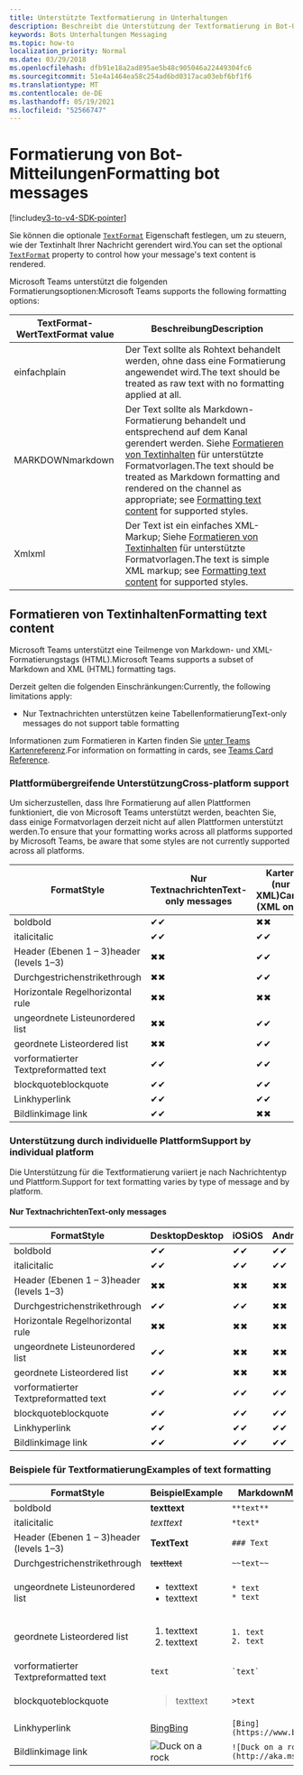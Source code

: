 ```yaml
---
title: Unterstützte Textformatierung in Unterhaltungen
description: Beschreibt die Unterstützung der Textformatierung in Bot-Unterhaltungen
keywords: Bots Unterhaltungen Messaging
ms.topic: how-to
localization_priority: Normal
ms.date: 03/29/2018
ms.openlocfilehash: dfb91e18a2ad895ae5b48c905046a22449304fc6
ms.sourcegitcommit: 51e4a1464ea58c254ad6bd0317aca03ebf6bf1f6
ms.translationtype: MT
ms.contentlocale: de-DE
ms.lasthandoff: 05/19/2021
ms.locfileid: "52566747"
---
```

# <a name="formatting-bot-messages"></a><span data-ttu-id="1feaa-104">Formatierung von Bot-Mitteilungen</span><span class="sxs-lookup"><span data-stu-id="1feaa-104">Formatting bot messages</span></span>

[!include[v3-to-v4-SDK-pointer](~/includes/v3-to-v4-pointer-bots.md)]

<span data-ttu-id="1feaa-105">Sie können die optionale [`TextFormat`](/bot-framework/dotnet/bot-builder-dotnet-create-messages#customizing-a-message) Eigenschaft festlegen, um zu steuern, wie der Textinhalt Ihrer Nachricht gerendert wird.</span><span class="sxs-lookup"><span data-stu-id="1feaa-105">You can set the optional [`TextFormat`](/bot-framework/dotnet/bot-builder-dotnet-create-messages#customizing-a-message) property to control how your message's text content is rendered.</span></span>

<span data-ttu-id="1feaa-106">Microsoft Teams unterstützt die folgenden Formatierungsoptionen:</span><span class="sxs-lookup"><span data-stu-id="1feaa-106">Microsoft Teams supports the following formatting options:</span></span>

| <span data-ttu-id="1feaa-107">TextFormat-Wert</span><span class="sxs-lookup"><span data-stu-id="1feaa-107">TextFormat value</span></span> | <span data-ttu-id="1feaa-108">Beschreibung</span><span class="sxs-lookup"><span data-stu-id="1feaa-108">Description</span></span> |
| --- | --- |
| <span data-ttu-id="1feaa-109">einfach</span><span class="sxs-lookup"><span data-stu-id="1feaa-109">plain</span></span> | <span data-ttu-id="1feaa-110">Der Text sollte als Rohtext behandelt werden, ohne dass eine Formatierung angewendet wird.</span><span class="sxs-lookup"><span data-stu-id="1feaa-110">The text should be treated as raw text with no formatting applied at all.</span></span> |
| <span data-ttu-id="1feaa-111">MARKDOWN</span><span class="sxs-lookup"><span data-stu-id="1feaa-111">markdown</span></span> | <span data-ttu-id="1feaa-112">Der Text sollte als Markdown-Formatierung behandelt und entsprechend auf dem Kanal gerendert werden. Siehe [Formatieren von Textinhalten](#formatting-text-content) für unterstützte Formatvorlagen.</span><span class="sxs-lookup"><span data-stu-id="1feaa-112">The text should be treated as Markdown formatting and rendered on the channel as appropriate; see [Formatting text content](#formatting-text-content) for supported styles.</span></span> |
| <span data-ttu-id="1feaa-113">Xml</span><span class="sxs-lookup"><span data-stu-id="1feaa-113">xml</span></span> | <span data-ttu-id="1feaa-114">Der Text ist ein einfaches XML-Markup; Siehe [Formatieren von Textinhalten](#formatting-text-content) für unterstützte Formatvorlagen.</span><span class="sxs-lookup"><span data-stu-id="1feaa-114">The text is simple XML markup; see [Formatting text content](#formatting-text-content) for supported styles.</span></span> |

## <a name="formatting-text-content"></a><span data-ttu-id="1feaa-115">Formatieren von Textinhalten</span><span class="sxs-lookup"><span data-stu-id="1feaa-115">Formatting text content</span></span>

<span data-ttu-id="1feaa-116">Microsoft Teams unterstützt eine Teilmenge von Markdown- und XML-Formatierungstags (HTML).</span><span class="sxs-lookup"><span data-stu-id="1feaa-116">Microsoft Teams supports a subset of Markdown and XML (HTML) formatting tags.</span></span>

<span data-ttu-id="1feaa-117">Derzeit gelten die folgenden Einschränkungen:</span><span class="sxs-lookup"><span data-stu-id="1feaa-117">Currently, the following limitations apply:</span></span>

* <span data-ttu-id="1feaa-118">Nur Textnachrichten unterstützen keine Tabellenformatierung</span><span class="sxs-lookup"><span data-stu-id="1feaa-118">Text-only messages do not support table formatting</span></span>

<span data-ttu-id="1feaa-119">Informationen zum Formatieren in Karten finden Sie [unter Teams Kartenreferenz](~/task-modules-and-cards/cards/cards-reference.md).</span><span class="sxs-lookup"><span data-stu-id="1feaa-119">For information on formatting in cards, see [Teams Card Reference](~/task-modules-and-cards/cards/cards-reference.md).</span></span>

### <a name="cross-platform-support"></a><span data-ttu-id="1feaa-120">Plattformübergreifende Unterstützung</span><span class="sxs-lookup"><span data-stu-id="1feaa-120">Cross-platform support</span></span>

<span data-ttu-id="1feaa-121">Um sicherzustellen, dass Ihre Formatierung auf allen Plattformen funktioniert, die von Microsoft Teams unterstützt werden, beachten Sie, dass einige Formatvorlagen derzeit nicht auf allen Plattformen unterstützt werden.</span><span class="sxs-lookup"><span data-stu-id="1feaa-121">To ensure that your formatting works across all platforms supported by Microsoft Teams, be aware that some styles are not currently supported across all platforms.</span></span>

| <span data-ttu-id="1feaa-122">Format</span><span class="sxs-lookup"><span data-stu-id="1feaa-122">Style</span></span>                     | <span data-ttu-id="1feaa-123">Nur Textnachrichten</span><span class="sxs-lookup"><span data-stu-id="1feaa-123">Text-only messages</span></span> | <span data-ttu-id="1feaa-124">Karten (nur XML)</span><span class="sxs-lookup"><span data-stu-id="1feaa-124">Cards (XML only)</span></span> |
|---------------------------|--------------------|------------------|
| <span data-ttu-id="1feaa-125">bold</span><span class="sxs-lookup"><span data-stu-id="1feaa-125">bold</span></span>                      | <span data-ttu-id="1feaa-126">✔</span><span class="sxs-lookup"><span data-stu-id="1feaa-126">✔</span></span>                  | <span data-ttu-id="1feaa-127">✖</span><span class="sxs-lookup"><span data-stu-id="1feaa-127">✖</span></span>                |
| <span data-ttu-id="1feaa-128">italic</span><span class="sxs-lookup"><span data-stu-id="1feaa-128">italic</span></span>                    | <span data-ttu-id="1feaa-129">✔</span><span class="sxs-lookup"><span data-stu-id="1feaa-129">✔</span></span>                  | <span data-ttu-id="1feaa-130">✔</span><span class="sxs-lookup"><span data-stu-id="1feaa-130">✔</span></span>                |
| <span data-ttu-id="1feaa-131">Header (Ebenen 1 &ndash; 3)</span><span class="sxs-lookup"><span data-stu-id="1feaa-131">header (levels 1&ndash;3)</span></span> | <span data-ttu-id="1feaa-132">✖</span><span class="sxs-lookup"><span data-stu-id="1feaa-132">✖</span></span>                  | <span data-ttu-id="1feaa-133">✔</span><span class="sxs-lookup"><span data-stu-id="1feaa-133">✔</span></span>                |
| <span data-ttu-id="1feaa-134">Durchgestrichen</span><span class="sxs-lookup"><span data-stu-id="1feaa-134">strikethrough</span></span>             | <span data-ttu-id="1feaa-135">✖</span><span class="sxs-lookup"><span data-stu-id="1feaa-135">✖</span></span>                  | <span data-ttu-id="1feaa-136">✔</span><span class="sxs-lookup"><span data-stu-id="1feaa-136">✔</span></span>                |
| <span data-ttu-id="1feaa-137">Horizontale Regel</span><span class="sxs-lookup"><span data-stu-id="1feaa-137">horizontal rule</span></span>           | <span data-ttu-id="1feaa-138">✖</span><span class="sxs-lookup"><span data-stu-id="1feaa-138">✖</span></span>                  | <span data-ttu-id="1feaa-139">✖</span><span class="sxs-lookup"><span data-stu-id="1feaa-139">✖</span></span>                |
| <span data-ttu-id="1feaa-140">ungeordnete Liste</span><span class="sxs-lookup"><span data-stu-id="1feaa-140">unordered list</span></span>            | <span data-ttu-id="1feaa-141">✖</span><span class="sxs-lookup"><span data-stu-id="1feaa-141">✖</span></span>                  | <span data-ttu-id="1feaa-142">✔</span><span class="sxs-lookup"><span data-stu-id="1feaa-142">✔</span></span>                |
| <span data-ttu-id="1feaa-143">geordnete Liste</span><span class="sxs-lookup"><span data-stu-id="1feaa-143">ordered list</span></span>              | <span data-ttu-id="1feaa-144">✖</span><span class="sxs-lookup"><span data-stu-id="1feaa-144">✖</span></span>                  | <span data-ttu-id="1feaa-145">✔</span><span class="sxs-lookup"><span data-stu-id="1feaa-145">✔</span></span>                |
| <span data-ttu-id="1feaa-146">vorformatierter Text</span><span class="sxs-lookup"><span data-stu-id="1feaa-146">preformatted text</span></span>         | <span data-ttu-id="1feaa-147">✔</span><span class="sxs-lookup"><span data-stu-id="1feaa-147">✔</span></span>                  | <span data-ttu-id="1feaa-148">✔</span><span class="sxs-lookup"><span data-stu-id="1feaa-148">✔</span></span>                |
| <span data-ttu-id="1feaa-149">blockquote</span><span class="sxs-lookup"><span data-stu-id="1feaa-149">blockquote</span></span>                | <span data-ttu-id="1feaa-150">✔</span><span class="sxs-lookup"><span data-stu-id="1feaa-150">✔</span></span>                  | <span data-ttu-id="1feaa-151">✔</span><span class="sxs-lookup"><span data-stu-id="1feaa-151">✔</span></span>                |
| <span data-ttu-id="1feaa-152">Link</span><span class="sxs-lookup"><span data-stu-id="1feaa-152">hyperlink</span></span>                 | <span data-ttu-id="1feaa-153">✔</span><span class="sxs-lookup"><span data-stu-id="1feaa-153">✔</span></span>                  | <span data-ttu-id="1feaa-154">✔</span><span class="sxs-lookup"><span data-stu-id="1feaa-154">✔</span></span>                |
| <span data-ttu-id="1feaa-155">Bildlink</span><span class="sxs-lookup"><span data-stu-id="1feaa-155">image link</span></span>                | <span data-ttu-id="1feaa-156">✔</span><span class="sxs-lookup"><span data-stu-id="1feaa-156">✔</span></span>                  | <span data-ttu-id="1feaa-157">✖</span><span class="sxs-lookup"><span data-stu-id="1feaa-157">✖</span></span>                |

### <a name="support-by-individual-platform"></a><span data-ttu-id="1feaa-158">Unterstützung durch individuelle Plattform</span><span class="sxs-lookup"><span data-stu-id="1feaa-158">Support by individual platform</span></span>

<span data-ttu-id="1feaa-159">Die Unterstützung für die Textformatierung variiert je nach Nachrichtentyp und Plattform.</span><span class="sxs-lookup"><span data-stu-id="1feaa-159">Support for text formatting varies by type of message and by platform.</span></span>

#### <a name="text-only-messages"></a><span data-ttu-id="1feaa-160">Nur Textnachrichten</span><span class="sxs-lookup"><span data-stu-id="1feaa-160">Text-only messages</span></span>

| <span data-ttu-id="1feaa-161">Format</span><span class="sxs-lookup"><span data-stu-id="1feaa-161">Style</span></span>                     | <span data-ttu-id="1feaa-162">Desktop</span><span class="sxs-lookup"><span data-stu-id="1feaa-162">Desktop</span></span> | <span data-ttu-id="1feaa-163">iOS</span><span class="sxs-lookup"><span data-stu-id="1feaa-163">iOS</span></span> | <span data-ttu-id="1feaa-164">Android</span><span class="sxs-lookup"><span data-stu-id="1feaa-164">Android</span></span> |
|---------------------------|---------|-----|---------|
| <span data-ttu-id="1feaa-165">bold</span><span class="sxs-lookup"><span data-stu-id="1feaa-165">bold</span></span>                      | <span data-ttu-id="1feaa-166">✔</span><span class="sxs-lookup"><span data-stu-id="1feaa-166">✔</span></span>       | <span data-ttu-id="1feaa-167">✔</span><span class="sxs-lookup"><span data-stu-id="1feaa-167">✔</span></span>   | <span data-ttu-id="1feaa-168">✔</span><span class="sxs-lookup"><span data-stu-id="1feaa-168">✔</span></span>       |
| <span data-ttu-id="1feaa-169">italic</span><span class="sxs-lookup"><span data-stu-id="1feaa-169">italic</span></span>                    | <span data-ttu-id="1feaa-170">✔</span><span class="sxs-lookup"><span data-stu-id="1feaa-170">✔</span></span>       | <span data-ttu-id="1feaa-171">✔</span><span class="sxs-lookup"><span data-stu-id="1feaa-171">✔</span></span>   | <span data-ttu-id="1feaa-172">✔</span><span class="sxs-lookup"><span data-stu-id="1feaa-172">✔</span></span>       |
| <span data-ttu-id="1feaa-173">Header (Ebenen 1 &ndash; 3)</span><span class="sxs-lookup"><span data-stu-id="1feaa-173">header (levels 1&ndash;3)</span></span> | <span data-ttu-id="1feaa-174">✖</span><span class="sxs-lookup"><span data-stu-id="1feaa-174">✖</span></span>       | <span data-ttu-id="1feaa-175">✖</span><span class="sxs-lookup"><span data-stu-id="1feaa-175">✖</span></span>   | <span data-ttu-id="1feaa-176">✖</span><span class="sxs-lookup"><span data-stu-id="1feaa-176">✖</span></span>       |
| <span data-ttu-id="1feaa-177">Durchgestrichen</span><span class="sxs-lookup"><span data-stu-id="1feaa-177">strikethrough</span></span>             | <span data-ttu-id="1feaa-178">✔</span><span class="sxs-lookup"><span data-stu-id="1feaa-178">✔</span></span>       | <span data-ttu-id="1feaa-179">✔</span><span class="sxs-lookup"><span data-stu-id="1feaa-179">✔</span></span>   | <span data-ttu-id="1feaa-180">✖</span><span class="sxs-lookup"><span data-stu-id="1feaa-180">✖</span></span>       |
| <span data-ttu-id="1feaa-181">Horizontale Regel</span><span class="sxs-lookup"><span data-stu-id="1feaa-181">horizontal rule</span></span>           | <span data-ttu-id="1feaa-182">✖</span><span class="sxs-lookup"><span data-stu-id="1feaa-182">✖</span></span>       | <span data-ttu-id="1feaa-183">✖</span><span class="sxs-lookup"><span data-stu-id="1feaa-183">✖</span></span>   | <span data-ttu-id="1feaa-184">✖</span><span class="sxs-lookup"><span data-stu-id="1feaa-184">✖</span></span>       |
| <span data-ttu-id="1feaa-185">ungeordnete Liste</span><span class="sxs-lookup"><span data-stu-id="1feaa-185">unordered list</span></span>            | <span data-ttu-id="1feaa-186">✔</span><span class="sxs-lookup"><span data-stu-id="1feaa-186">✔</span></span>       | <span data-ttu-id="1feaa-187">✖</span><span class="sxs-lookup"><span data-stu-id="1feaa-187">✖</span></span>   | <span data-ttu-id="1feaa-188">✖</span><span class="sxs-lookup"><span data-stu-id="1feaa-188">✖</span></span>       |
| <span data-ttu-id="1feaa-189">geordnete Liste</span><span class="sxs-lookup"><span data-stu-id="1feaa-189">ordered list</span></span>              | <span data-ttu-id="1feaa-190">✔</span><span class="sxs-lookup"><span data-stu-id="1feaa-190">✔</span></span>       | <span data-ttu-id="1feaa-191">✖</span><span class="sxs-lookup"><span data-stu-id="1feaa-191">✖</span></span>   | <span data-ttu-id="1feaa-192">✖</span><span class="sxs-lookup"><span data-stu-id="1feaa-192">✖</span></span>       |
| <span data-ttu-id="1feaa-193">vorformatierter Text</span><span class="sxs-lookup"><span data-stu-id="1feaa-193">preformatted text</span></span>         | <span data-ttu-id="1feaa-194">✔</span><span class="sxs-lookup"><span data-stu-id="1feaa-194">✔</span></span>       | <span data-ttu-id="1feaa-195">✔</span><span class="sxs-lookup"><span data-stu-id="1feaa-195">✔</span></span>   | <span data-ttu-id="1feaa-196">✔</span><span class="sxs-lookup"><span data-stu-id="1feaa-196">✔</span></span>       |
| <span data-ttu-id="1feaa-197">blockquote</span><span class="sxs-lookup"><span data-stu-id="1feaa-197">blockquote</span></span>                | <span data-ttu-id="1feaa-198">✔</span><span class="sxs-lookup"><span data-stu-id="1feaa-198">✔</span></span>       | <span data-ttu-id="1feaa-199">✔</span><span class="sxs-lookup"><span data-stu-id="1feaa-199">✔</span></span>   | <span data-ttu-id="1feaa-200">✔</span><span class="sxs-lookup"><span data-stu-id="1feaa-200">✔</span></span>       |
| <span data-ttu-id="1feaa-201">Link</span><span class="sxs-lookup"><span data-stu-id="1feaa-201">hyperlink</span></span>                 | <span data-ttu-id="1feaa-202">✔</span><span class="sxs-lookup"><span data-stu-id="1feaa-202">✔</span></span>       | <span data-ttu-id="1feaa-203">✔</span><span class="sxs-lookup"><span data-stu-id="1feaa-203">✔</span></span>   | <span data-ttu-id="1feaa-204">✔</span><span class="sxs-lookup"><span data-stu-id="1feaa-204">✔</span></span>       |
| <span data-ttu-id="1feaa-205">Bildlink</span><span class="sxs-lookup"><span data-stu-id="1feaa-205">image link</span></span>                | <span data-ttu-id="1feaa-206">✔</span><span class="sxs-lookup"><span data-stu-id="1feaa-206">✔</span></span>       | <span data-ttu-id="1feaa-207">✔</span><span class="sxs-lookup"><span data-stu-id="1feaa-207">✔</span></span>   | <span data-ttu-id="1feaa-208">✔</span><span class="sxs-lookup"><span data-stu-id="1feaa-208">✔</span></span>       |

### <a name="examples-of-text-formatting"></a><span data-ttu-id="1feaa-209">Beispiele für Textformatierung</span><span class="sxs-lookup"><span data-stu-id="1feaa-209">Examples of text formatting</span></span>

| <span data-ttu-id="1feaa-210">Format</span><span class="sxs-lookup"><span data-stu-id="1feaa-210">Style</span></span> | <span data-ttu-id="1feaa-211">Beispiel</span><span class="sxs-lookup"><span data-stu-id="1feaa-211">Example</span></span> | <span data-ttu-id="1feaa-212">Markdown</span><span class="sxs-lookup"><span data-stu-id="1feaa-212">Markdown</span></span> | <span data-ttu-id="1feaa-213">XML (HTML)</span><span class="sxs-lookup"><span data-stu-id="1feaa-213">XML (HTML)</span></span> |
| --- | --- | --- | --- |
| <span data-ttu-id="1feaa-214">bold</span><span class="sxs-lookup"><span data-stu-id="1feaa-214">bold</span></span> | <span data-ttu-id="1feaa-215">**text**</span><span class="sxs-lookup"><span data-stu-id="1feaa-215">**text**</span></span> | `**text**` | `<strong>text</strong>` |
| <span data-ttu-id="1feaa-216">italic</span><span class="sxs-lookup"><span data-stu-id="1feaa-216">italic</span></span> | <span data-ttu-id="1feaa-217">*text*</span><span class="sxs-lookup"><span data-stu-id="1feaa-217">*text*</span></span> | `*text*` | `<em>text</em>` |
| <span data-ttu-id="1feaa-218">Header (Ebenen 1 &ndash; 3)</span><span class="sxs-lookup"><span data-stu-id="1feaa-218">header (levels 1&ndash;3)</span></span> | <span data-ttu-id="1feaa-219">**Text**</span><span class="sxs-lookup"><span data-stu-id="1feaa-219">**Text**</span></span> | `### Text` | `<h3>Text</h3>` |
| <span data-ttu-id="1feaa-220">Durchgestrichen</span><span class="sxs-lookup"><span data-stu-id="1feaa-220">strikethrough</span></span> | <span data-ttu-id="1feaa-221">~~text~~</span><span class="sxs-lookup"><span data-stu-id="1feaa-221">~~text~~</span></span> | `~~text~~` | `<strike>text</strike>` |
| <span data-ttu-id="1feaa-222">ungeordnete Liste</span><span class="sxs-lookup"><span data-stu-id="1feaa-222">unordered list</span></span> | <ul><li><span data-ttu-id="1feaa-223">text</span><span class="sxs-lookup"><span data-stu-id="1feaa-223">text</span></span></li><li><span data-ttu-id="1feaa-224">text</span><span class="sxs-lookup"><span data-stu-id="1feaa-224">text</span></span></li></ul> | `* text`<br>`* text` | `<ul><li>text</li><li>text</li></ul>` |
| <span data-ttu-id="1feaa-225">geordnete Liste</span><span class="sxs-lookup"><span data-stu-id="1feaa-225">ordered list</span></span> | <ol><li><span data-ttu-id="1feaa-226">text</span><span class="sxs-lookup"><span data-stu-id="1feaa-226">text</span></span></li><li><span data-ttu-id="1feaa-227">text</span><span class="sxs-lookup"><span data-stu-id="1feaa-227">text</span></span></li></ol> | `1. text`<br>`2. text` | `<ol><li>text</li><li>text</li></ol>` |
| <span data-ttu-id="1feaa-228">vorformatierter Text</span><span class="sxs-lookup"><span data-stu-id="1feaa-228">preformatted text</span></span> | `text` | `` `text` `` | `<pre>text</pre>` |
| <span data-ttu-id="1feaa-229">blockquote</span><span class="sxs-lookup"><span data-stu-id="1feaa-229">blockquote</span></span> | <blockquote><span data-ttu-id="1feaa-230">text</span><span class="sxs-lookup"><span data-stu-id="1feaa-230">text</span></span></blockquote> | `>text` | `<blockquote>text</blockquote>` |
| <span data-ttu-id="1feaa-231">Link</span><span class="sxs-lookup"><span data-stu-id="1feaa-231">hyperlink</span></span> | [<span data-ttu-id="1feaa-232">Bing</span><span class="sxs-lookup"><span data-stu-id="1feaa-232">Bing</span></span>](https://www.bing.com/) | `[Bing](https://www.bing.com/)` | `<a href="https://www.bing.com/">Bing</a>` |
| <span data-ttu-id="1feaa-233">Bildlink</span><span class="sxs-lookup"><span data-stu-id="1feaa-233">image link</span></span> | <img src="https://aka.ms/Fo983c" alt="Duck on a rock"></img> | `![Duck on a rock](http://aka.ms/Fo983c)` | `<img src="https://aka.ms/Fo983c" alt="Duck on a rock"></img>` |
